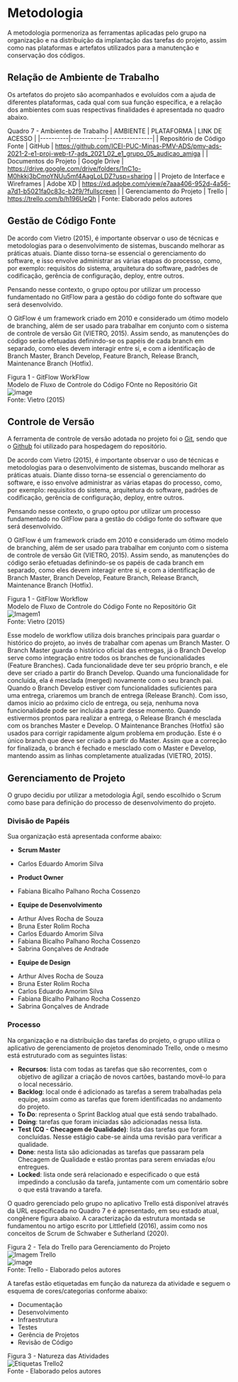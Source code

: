 
# Metodologia

A metodologia pormenoriza as ferramentas aplicadas pelo grupo na organização e na distribuição da implantação das tarefas do projeto, assim como nas plataformas e artefatos utilizados para a manutenção e conservação dos códigos.


## Relação de Ambiente de Trabalho

Os artefatos do projeto são acompanhados e evoluídos com a ajuda de diferentes plataformas, cada qual com sua função específica, e a relação dos ambientes com suas respectivas finalidades é apresentada no quadro abaixo.

Quadro 7 - Ambientes de Trabalho
| AMBIENTE | PLATAFORMA | LINK DE ACESSO |
|----------|------------|----------------|
| Repositório de Código Fonte | GitHub | https://github.com/ICEI-PUC-Minas-PMV-ADS/pmv-ads-2021-2-e1-proj-web-t7-ads_2021_02_e1_grupo_05_audicao_amiga |
| Documentos do Projeto | Google Drive | https://drive.google.com/drive/folders/1nC1o-M0hkkj3bCmoYNUu5mf4AagLoLDZ?usp=sharing |
| Projeto de Interface e  Wireframes | Adobe XD | https://xd.adobe.com/view/e7aaa406-952d-4a56-a7d1-b5021fa0c83c-b2f9/?fullscreen |
| Gerenciamento do Projeto | Trello | https://trello.com/b/h196UeQh |
Fonte: Elaborado pelos autores


## Gestão de Código Fonte

De acordo com Vietro (2015), é importante observar o uso de técnicas e metodologias para o desenvolvimento de sistemas, buscando melhorar as práticas atuais. Diante disso torna-se essencial o gerenciamento do software, e isso envolve administrar as várias etapas do processo, como, por exemplo: requisitos do sistema, arquitetura do software, padrões de codificação, gerência de configuração, deploy, entre outros. 

Pensando nesse contexto, o grupo optou por utilizar um processo fundamentado no GitFlow para a gestão do código fonte do software que será desenvolvido. 

O GitFlow é um framework criado em 2010 e considerado um ótimo modelo de branching, além de ser usado para trabalhar em conjunto com o sistema de controle de versão Git (VIETRO, 2015). Assim sendo, as manutenções do código serão efetuadas definindo-se os papéis de cada branch em separado, como eles devem interagir entre si, e com a identificação de Branch Master, Branch Develop, Feature Branch, Release Branch, Maintenance Branch (Hotfix).

Figura 1 - GitFlow WorkFlow<br>
Modelo de Fluxo de Controle do Código FOnte no Repositório Git<br>
![image](https://user-images.githubusercontent.com/89549220/144713574-e45c7e18-de74-4055-9d0f-da8e1ef7c2e8.png)<br>
Fonte: Vietro (2015)


## Controle de Versão

A ferramenta de controle de versão adotada no projeto foi o
[Git](https://git-scm.com/), sendo que o [Github](https://github.com)
foi utilizado para hospedagem do repositório.

De acordo com Vietro (2015), é importante observar o uso de técnicas e metodologias para o desenvolvimento de sistemas, buscando melhorar as práticas atuais. Diante disso torna-se essencial o gerenciamento do software, e isso envolve administrar as várias etapas do processo, como, por exemplo: requisitos do sistema, arquitetura do software, padrões de codificação, gerência de configuração, deploy, entre outros.

Pensando nesse contexto, o grupo optou por utilizar um processo fundamentado no GitFlow para a gestão do código fonte do software que será desenvolvido. 

O GitFlow é um framework criado em 2010 e considerado um ótimo modelo de branching, além de ser usado para trabalhar em conjunto com o sistema de controle de versão Git (VIETRO, 2015). Assim sendo, as manutenções do código serão efetuadas definindo-se os papéis de cada branch em separado, como eles devem interagir entre si, e com a identificação de Branch Master, Branch Develop, Feature Branch, Release Branch, Maintenance Branch (Hotfix).

Figura 1 - GitFlow Workflow <br> 
Modelo de Fluxo de Controle do Código Fonte no Repositório Git <br>
![Imagem1](https://user-images.githubusercontent.com/89549220/135769298-eea53f98-5e3e-4dd4-8c84-45e496dfbac4.png) <br>
Fonte: Vietro (2015)

Esse modelo de workflow utiliza dois branches principais para guardar o histórico do projeto, ao invés de trabalhar com apenas um Branch Master. O Branch Master guarda o histórico oficial das entregas, já o Branch Develop serve como integração entre todos os branches de funcionalidades (Feature Branches). Cada funcionalidade deve ter seu próprio branch, e ele deve ser criado a partir do Branch Develop. Quando uma funcionalidade for concluída, ela é mesclada (merged) novamente com o seu branch pai. Quando o Branch Develop estiver com funcionalidades suficientes para uma entrega, criaremos um branch de entrega (Release Branch). Com isso, damos início ao próximo ciclo de entrega, ou seja, nenhuma nova funcionalidade pode ser incluída a partir desse momento. Quando estivermos prontos para realizar a entrega, o Release Branch é mesclada com os branches Master e Develop. O Maintenance Branches (Hotfix) são usados para corrigir rapidamente algum problema em produção. Este é o único branch que deve ser criado a partir do Master. Assim que a correção for finalizada, o branch é fechado e mesclado com o Master e Develop, mantendo assim as linhas completamente atualizadas (VIETRO, 2015).


## Gerenciamento de Projeto

O grupo decidiu por utilizar a metodologia Ágil, sendo escolhido o Scrum como base para definição do processo de desenvolvimento do projeto.

### Divisão de Papéis

Sua organização está apresentada conforme abaixo:

* __Scrum Master__
- Carlos Eduardo Amorim Silva

* __Product Owner__
- Fabiana Bicalho Palhano Rocha Cossenzo

* __Equipe de Desenvolvimento__
- Arthur Alves Rocha de Souza
- Bruna Ester Rolim Rocha
- Carlos Eduardo Amorim Silva
- Fabiana Bicalho Palhano Rocha Cossenzo
- Sabrina Gonçalves de Andrade

* __Equipe de Design__
- Arthur Alves Rocha de Souza
- Bruna Ester Rolim Rocha
- Carlos Eduardo Amorim Silva
- Fabiana Bicalho Palhano Rocha Cossenzo
- Sabrina Gonçalves de Andrade

### Processo

Na organização e na distribuição das tarefas do projeto, o grupo utiliza o aplicativo de gerenciamento de projetos denominado Trello, onde o mesmo está estruturado com as seguintes listas: 

* __Recursos__: lista com todas as tarefas que são recorrentes, com o objetivo de agilizar a criação de novos cartões, bastando movê-lo para o local necessário.
* __Backlog__: local onde é adicionado as tarefas a serem trabalhadas pela equipe, assim como as tarefas que forem identificadas no andamento do projeto. 
* __To Do__: representa o Sprint Backlog atual que está sendo trabalhado.
* __Doing__: tarefas que foram iniciadas são adicionadas nessa lista.
* __Test (CQ - Checagem de Qualidade)__: lista das tarefas que foram concluídas. Nesse estágio cabe-se ainda uma revisão para verificar a qualidade.
* __Done__: nesta lista são adicionadas as tarefas que passaram pela Checagem de Qualidade e estão prontas para serem enviadas e/ou entregues.
* __Locked__: lista onde será relacionado e especificado o que está impedindo a conclusão da tarefa, juntamente com um comentário sobre o que está travando a tarefa.

O quadro gerenciado pelo grupo no aplicativo Trello está disponível através da URL especificada no Quadro 7 e é apresentado, em seu estado atual, congênere figura abaixo. A caracterização da estrutura montada se fundamentou no artigo escrito por Littlefield (2016), assim como nos conceitos de Scrum de Schwaber e Sutherland (2020).

Figura 2 - Tela do Trello para Gerenciamento do Projeto <br>
![Imagem Trello](https://user-images.githubusercontent.com/89549220/135769092-86a86aef-642d-477f-8369-e8ec67c32e13.png) <br>
![image](https://user-images.githubusercontent.com/89549220/144713627-0738f683-c65e-4a3e-bcb5-cdfeff3fa957.png) <br>
Fonte: Trello - Elaborado pelos autores


A tarefas estão etiquetadas em função da natureza da atividade e seguem o esquema de cores/categorias conforme abaixo:

* Documentação
* Desenvolvimento 
* Infraestrutura
* Testes
* Gerência de Projetos
* Revisão de Código

Figura 3 - Natureza das Atividades <br>
![Etiquetas Trello2](https://user-images.githubusercontent.com/89549220/135769139-9475b908-80e1-41d5-9ad3-6e3ee9e0219e.png) <br>
Fonte - Elaborado pelos autores

